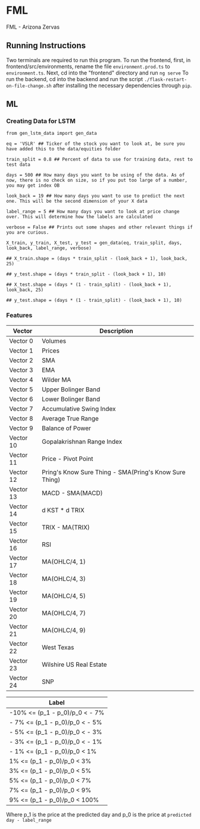 # FML
FML - Arizona Zervas

## Running Instructions
Two terminals are required to run this program.
To run the frontend, first, in frontend/src/environments, rename the file `environment.prod.ts` to `environment.ts`. Next, cd into the "frontend" directory and run `ng serve`
To run the backend, cd into the backend and run the script `./flask-restart-on-file-change.sh` after installing the necessary dependencies
through `pip`. 

## ML

### Creating Data for LSTM
```
from gen_lstm_data import gen_data

eq = 'VSLR' ## Ticker of the stock you want to look at, be sure you have added this to the data/equities folder

train_split = 0.8 ## Percent of data to use for training data, rest to test data

days = 500 ## How many days you want to be using of the data. As of now, there is no check on size, so if you put too large of a number, you may get index OB

look_back = 19 ## How many days you want to use to predict the next one. This will be the second dimension of your X data

label_range = 5 ## How many days you want to look at price change over. This will determine how the labels are calculated

verbose = False ## Prints out some shapes and other relevant things if you are curious.

X_train, y_train, X_test, y_test = gen_data(eq, train_split, days, look_back, label_range, verbose)

## X_train.shape = (days * train_split - (look_back + 1), look_back, 25)

## y_test.shape = (days * train_split - (look_back + 1), 10)

## X_test.shape = (days * (1 - train_split) - (look_back + 1), look_back, 25)

## y_test.shape = (days * (1 - train_split) - (look_back + 1), 10)
```

### Features

|Vector|Description|
|------|-----------|
|Vector 0|Volumes                 |
|Vector 1|Prices                  |
|Vector 2|SMA                     |
|Vector 3|EMA                     |
|Vector 4|Wilder MA               |
|Vector 5|Upper Bolinger Band     |
|Vector 6|Lower Bolinger Band     |
|Vector 7|Accumulative Swing Index|
|Vector 8|Average True Range      |
|Vector 9|Balance of Power        |
|Vector 10|Gopalakrishnan Range Index|
|Vector 11|Price - Pivot Point    |
|Vector 12|Pring's Know Sure Thing - SMA(Pring's Know Sure Thing)|
|Vector 13|MACD - SMA(MACD)       |
|Vector 14|d KST * d TRIX         |
|Vector 15|TRIX - MA(TRIX)        |
|Vector 16|RSI                    |
|Vector 17|MA(OHLC/4, 1)          |
|Vector 18|MA(OHLC/4, 3)          |
|Vector 19|MA(OHLC/4, 5)          |
|Vector 20|MA(OHLC/4, 7)          |
|Vector 21|MA(OHLC/4, 9)          |
|Vector 22|West Texas             |
|Vector 23|Wilshire US Real Estate|
|Vector 24|SNP                    |

|Label|
|-----|
| -10% <= (p_1 - p_0)/p_0 < - 7% |
| - 7% <= (p_1 - p_0)/p_0 < - 5% |
| - 5% <= (p_1 - p_0)/p_0 < - 3% |
| - 3% <= (p_1 - p_0)/p_0 < - 1% |
| - 1% <= (p_1 - p_0)/p_0 <   1% |
|   1% <= (p_1 - p_0)/p_0 <   3% |
|   3% <= (p_1 - p_0)/p_0 <   5% |
|   5% <= (p_1 - p_0)/p_0 <   7% |
|   7% <= (p_1 - p_0)/p_0 <   9% |
|   9% <= (p_1 - p_0)/p_0 < 100% |

Where p_1 is the price at the predicted day and p_0 is the price at ```predicted day - label_range```